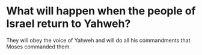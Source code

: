 # What will happen when the people of Israel return to Yahweh?

They will obey the voice of Yahweh and will do all his commandments that Moses commanded them.
